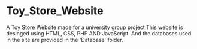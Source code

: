 # Toy_Store_Website
A Toy Store Website made for a university group project
This website is desinged using HTML, CSS, PHP AND JavaScript.
And the databases used in the site are provided in the 'Database' folder.
